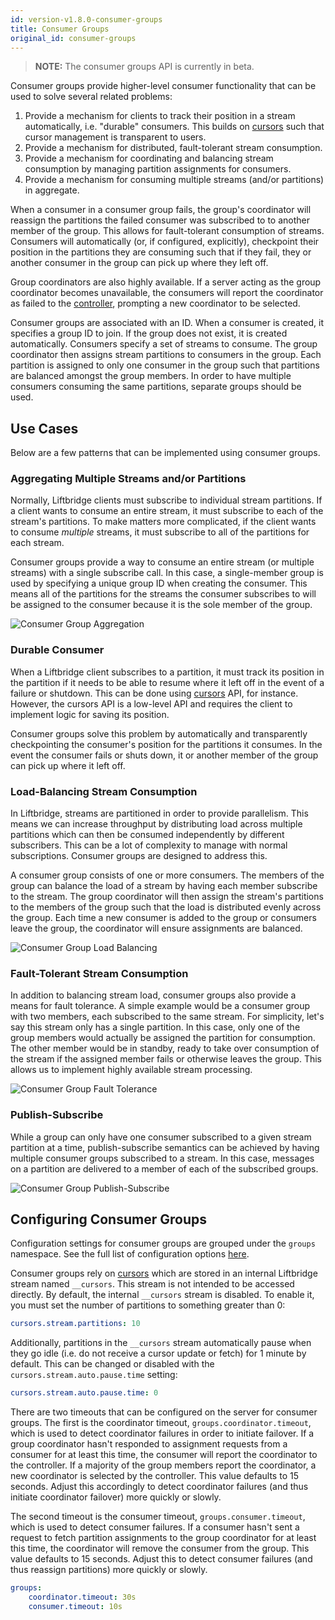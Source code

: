 ```yaml
---
id: version-v1.8.0-consumer-groups
title: Consumer Groups
original_id: consumer-groups
---
```


> **NOTE:** The consumer groups API is currently in beta.

Consumer groups provide higher-level consumer functionality that can be used to
solve several related problems:

1. Provide a mechanism for clients to track their position in a stream
   automatically, i.e. "durable" consumers. This builds on
   [cursors](./cursors.md) such that cursor management is transparent to users.
2. Provide a mechanism for distributed, fault-tolerant stream consumption.
3. Provide a mechanism for coordinating and balancing stream consumption by
   managing partition assignments for consumers.
4. Provide a mechanism for consuming multiple streams (and/or partitions) in
   aggregate.

When a consumer in a consumer group fails, the group's coordinator will
reassign the partitions the failed consumer was subscribed to to another member
of the group. This allows for fault-tolerant consumption of streams. Consumers
will automatically (or, if configured, explicitly), checkpoint their position
in the partitions they are consuming such that if they fail, they or another
consumer in the group can pick up where they left off.

Group coordinators are also highly available. If a server acting as the group
coordinator becomes unavailable, the consumers will report the coordinator as
failed to the [controller](#controller), prompting a new coordinator to be
selected.

Consumer groups are associated with an ID. When a consumer is created, it
specifies a group ID to join. If the group does not exist, it is created
automatically. Consumers specify a set of streams to consume. The group
coordinator then assigns stream partitions to consumers in the group. Each
partition is assigned to only one consumer in the group such that partitions
are balanced amongst the group members. In order to have multiple consumers
consuming the same partitions, separate groups should be used.

## Use Cases

Below are a few patterns that can be implemented using consumer groups.

### Aggregating Multiple Streams and/or Partitions

Normally, Liftbridge clients must subscribe to individual stream partitions. If
a client wants to consume an entire stream, it must subscribe to each of the
stream's partitions. To make matters more complicated, if the client wants to
consume _multiple_ streams, it must subscribe to all of the partitions for each
stream.

Consumer groups provide a way to consume an entire stream (or multiple streams)
with a single subscribe call. In this case, a single-member group is used by
specifying a unique group ID when creating the consumer. This means all of the
partitions for the streams the consumer subscribes to will be assigned to the
consumer because it is the sole member of the group.

![Consumer Group Aggregation](assets/consumer_group_aggregation.png)

### Durable Consumer

When a Liftbridge client subscribes to a partition, it must track its position
in the partition if it needs to be able to resume where it left off in the
event of a failure or shutdown. This can be done using [cursors](./cursors.md)
API, for instance. However, the cursors API is a low-level API and requires the
client to implement logic for saving its position.

Consumer groups solve this problem by automatically and transparently
checkpointing the consumer's position for the partitions it consumes. In the
event the consumer fails or shuts down, it or another member of the group can
pick up where it left off.

### Load-Balancing Stream Consumption

In Liftbridge, streams are partitioned in order to provide parallelism. This
means we can increase throughput by distributing load across multiple
partitions which can then be consumed independently by different subscribers.
This can be a lot of complexity to manage with normal subscriptions. Consumer
groups are designed to address this.

A consumer group consists of one or more consumers. The members of the group
can balance the load of a stream by having each member subscribe to the stream.
The group coordinator will then assign the stream's partitions to the members
of the group such that the load is distributed evenly across the group. Each
time a new consumer is added to the group or consumers leave the group, the
coordinator will ensure assignments are balanced.

![Consumer Group Load Balancing](assets/consumer_group_load_balancing.png)

### Fault-Tolerant Stream Consumption

In addition to balancing stream load, consumer groups also provide a means for
fault tolerance. A simple example would be a consumer group with two members,
each subscribed to the same stream. For simplicity, let's say this stream only
has a single partition. In this case, only one of the group members would
actually be assigned the partition for consumption. The other member would be
in standby, ready to take over consumption of the stream if the assigned member
fails or otherwise leaves the group. This allows us to implement highly
available stream processing.

![Consumer Group Fault Tolerance](assets/consumer_group_fault_tolerance.png)

### Publish-Subscribe

While a group can only have one consumer subscribed to a given stream partition
at a time, publish-subscribe semantics can be achieved by having multiple
consumer groups subscribed to a stream. In this case, messages on a partition
are delivered to a member of each of the subscribed groups.

![Consumer Group Publish-Subscribe](assets/consumer_group_publish_subscribe.png)

## Configuring Consumer Groups

Configuration settings for consumer groups are grouped under the `groups`
namespace. See the full list of configuration options
[here](./configuration.md#consumer-groups-configuration-settings).

Consumer groups rely on [cursors](./cursors.md) which are stored in an internal
Liftbridge stream named `__cursors`. This stream is not intended to be accessed
directly. By default, the internal `__cursors` stream is disabled. To enable
it, you must set the number of partitions to something greater than 0:

```yaml
cursors.stream.partitions: 10
```

Additionally, partitions in the `__cursors` stream automatically pause when
they go idle (i.e. do not receive a cursor update or fetch) for 1 minute by
default. This can be changed or disabled with the
`cursors.stream.auto.pause.time` setting:

```yaml
cursors.stream.auto.pause.time: 0
```

There are two timeouts that can be configured on the server for consumer
groups. The first is the coordinator timeout, `groups.coordinator.timeout`,
which is used to detect coordinator failures in order to initiate failover. If
a group coordinator hasn't responded to assignment requests from a consumer for
at least this time, the consumer will report the coordinator to the controller.
If a majority of the group members report the coordinator, a new coordinator is
selected by the controller. This value defaults to 15 seconds. Adjust this
accordingly to detect coordinator failures (and thus initiate coordinator
failover) more quickly or slowly.

The second timeout is the consumer timeout, `groups.consumer.timeout`, which is
used to detect consumer failures. If a consumer hasn't sent a request to fetch
partition assignments to the group coordinator for at least this time, the
coordinator will remove the consumer from the group. This value defaults to 15
seconds. Adjust this to detect consumer failures (and thus reassign partitions)
more quickly or slowly.

```yaml
groups:
    coordinator.timeout: 30s
    consumer.timeout: 10s
```
